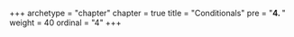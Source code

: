 +++
archetype = "chapter"
chapter = true
title = "Conditionals"
pre = "<b>4. </b>"
weight = 40
ordinal = "4"
+++
